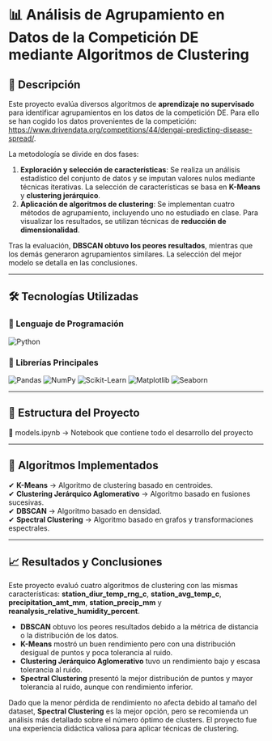# 📊 Análisis de Agrupamiento en Datos de la Competición DE mediante Algoritmos de Clustering

## 📌 Descripción  
Este proyecto evalúa diversos algoritmos de **aprendizaje no supervisado** para identificar agrupamientos en los datos de la competición DE. Para ello se han cogido los datos provenientes de la competición: https://www.drivendata.org/competitions/44/dengai-predicting-disease-spread/. 

La metodología se divide en dos fases:

1. **Exploración y selección de características**: Se realiza un análisis estadístico del conjunto de datos y se imputan valores nulos mediante técnicas iterativas. La selección de características se basa en **K-Means** y **clustering jerárquico**.
2. **Aplicación de algoritmos de clustering**: Se implementan cuatro métodos de agrupamiento, incluyendo uno no estudiado en clase. Para visualizar los resultados, se utilizan técnicas de **reducción de dimensionalidad**.

Tras la evaluación, **DBSCAN obtuvo los peores resultados**, mientras que los demás generaron agrupamientos similares. La selección del mejor modelo se detalla en las conclusiones.

---

## 🛠️ Tecnologías Utilizadas  

### 📌 Lenguaje de Programación  
![Python](https://img.shields.io/badge/Python-3776AB?style=for-the-badge&logo=python&logoColor=white)

### 📌 Librerías Principales  
![Pandas](https://img.shields.io/badge/Pandas-150458?style=for-the-badge&logo=pandas&logoColor=white) ![NumPy](https://img.shields.io/badge/NumPy-013243?style=for-the-badge&logo=numpy&logoColor=white) ![Scikit-Learn](https://img.shields.io/badge/Scikit%20Learn-F7931E?style=for-the-badge&logo=scikit-learn&logoColor=white) ![Matplotlib](https://img.shields.io/badge/Matplotlib-11557C?style=for-the-badge&logo=plotly&logoColor=white) ![Seaborn](https://img.shields.io/badge/Seaborn-008080?style=for-the-badge&logo=python&logoColor=white)

---

## 📂 Estructura del Proyecto  

📄 models.ipynb → Notebook que contiene todo el desarrollo del proyecto

---

## 🚀 Algoritmos Implementados  
✔ **K-Means** → Algoritmo de clustering basado en centroides.  
✔ **Clustering Jerárquico Aglomerativo** → Algoritmo basado en fusiones sucesivas.  
✔ **DBSCAN** → Algoritmo basado en densidad.  
✔ **Spectral Clustering** → Algoritmo basado en grafos y transformaciones espectrales.  

---

## 📈 Resultados y Conclusiones  
Este proyecto evaluó cuatro algoritmos de clustering con las mismas características: **station_diur_temp_rng_c**, **station_avg_temp_c**, **precipitation_amt_mm**, **station_precip_mm** y **reanalysis_relative_humidity_percent**.

- **DBSCAN** obtuvo los peores resultados debido a la métrica de distancia o la distribución de los datos.
- **K-Means** mostró un buen rendimiento pero con una distribución desigual de puntos y poca tolerancia al ruido.
- **Clustering Jerárquico Aglomerativo** tuvo un rendimiento bajo y escasa tolerancia al ruido.
- **Spectral Clustering** presentó la mejor distribución de puntos y mayor tolerancia al ruido, aunque con rendimiento inferior.

Dado que la menor pérdida de rendimiento no afecta debido al tamaño del dataset, **Spectral Clustering** es la mejor opción, pero se recomienda un análisis más detallado sobre el número óptimo de clusters. El proyecto fue una experiencia didáctica valiosa para aplicar técnicas de clustering.


